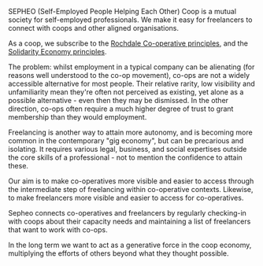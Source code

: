 SEPHEO (Self-Employed People Helping Each Other) Coop is a mutual society for self-employed professionals. We make it easy for freelancers to connect with coops and other aligned organisations.

As a coop, we subscribe to the [Rochdale Co-operative principles](https://en.wikipedia.org/wiki/Rochdale_Principles), and the [Solidarity Economy principles](https://solidarityeconomyprinciples.org/).

The problem: whilst employment in a typical company can be alienating (for reasons well understood to the co-op movement), co-ops are not a widely accessible alternative for most people. Their relative rarity, low visibility and unfamiliarity mean they're often not perceived as existing, yet alone as a possible alternative - even then they may be dismissed. In the other direction, co-ops often require a much higher degree of trust to grant membership than they would employment.

Freelancing is another way to attain more autonomy, and is becoming more common in the contemporary "gig economy", but can be precarious and isolating. It requires various legal, business, and social expertises outside the core skills of a professional - not to mention the confidence to attain these.

Our aim is to make co-operatives more visible and easier to access through the intermediate step of freelancing within co-operative contexts. Likewise, to make freelancers more visible and easier to access for co-operatives.

Sepheo connects co-operatives and freelancers by regularly checking-in with coops about their capacity needs and maintaining a list of freelancers that want to work with co-ops.

In the long term we want to act as a generative force in the coop economy, multiplying the efforts of others beyond what they thought possible.